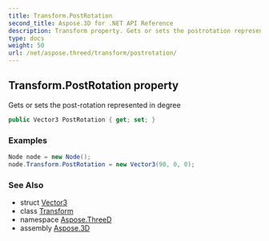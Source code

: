 ```yaml
---
title: Transform.PostRotation
second_title: Aspose.3D for .NET API Reference
description: Transform property. Gets or sets the postrotation represented in degree
type: docs
weight: 50
url: /net/aspose.threed/transform/postrotation/
---
```

## Transform.PostRotation property

Gets or sets the post-rotation represented in degree

```csharp
public Vector3 PostRotation { get; set; }
```

### Examples

```csharp
Node node = new Node();
node.Transform.PostRotation = new Vector3(90, 0, 0);
```

### See Also

* struct [Vector3](../../../aspose.threed.utilities/vector3/)
* class [Transform](../)
* namespace [Aspose.ThreeD](../../../aspose.threed/)
* assembly [Aspose.3D](../../../)


